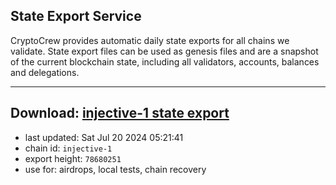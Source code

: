 ## State Export Service
CryptoCrew provides automatic daily state exports for all chains we validate. State export files can be used as genesis files and are a snapshot of the current blockchain state, including all validators, accounts, balances and delegations.

---
**Download: [injective-1 state export](https://dl-eu2.ccvalidators.com/SERVICE/injective/injective-1_export_78680251.json)**
---

- last updated: Sat Jul 20 2024 05:21:41
- chain id: `injective-1`
- export height: `78680251`
- use for: airdrops, local tests, chain recovery
